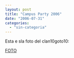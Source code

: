 ```yaml
---
layout: post
title: "Campus Party 2006"
date: "2006-07-31"
categories: 
  - "sin-categoria"
---
```


Esta e sla foto del clan10goto10:

[FOTO](https://www.10goto10.net/wp-content/uploads/DSC00580.jpg "Foto Campus Party 2006")
